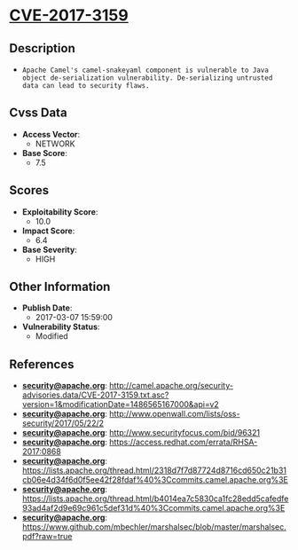 
# [CVE-2017-3159](https://cve.mitre.org/cgi-bin/cvename.cgi?name=CVE-2017-3159)

## Description

- `Apache Camel's camel-snakeyaml component is vulnerable to Java object de-serialization vulnerability. De-serializing untrusted data can lead to security flaws.`

## Cvss Data

- **Access Vector**:
  - NETWORK
- **Base Score**:
  - 7.5

## Scores

- **Exploitability Score**:
  - 10.0
- **Impact Score**:
  - 6.4
- **Base Severity**:
  - HIGH

## Other Information

- **Publish Date**:
  - 2017-03-07 15:59:00
- **Vulnerability Status**:
  - Modified

## References

- **security@apache.org**: http://camel.apache.org/security-advisories.data/CVE-2017-3159.txt.asc?version=1&modificationDate=1486565167000&api=v2
- **security@apache.org**: http://www.openwall.com/lists/oss-security/2017/05/22/2
- **security@apache.org**: http://www.securityfocus.com/bid/96321
- **security@apache.org**: https://access.redhat.com/errata/RHSA-2017:0868
- **security@apache.org**: https://lists.apache.org/thread.html/2318d7f7d87724d8716cd650c21b31cb06e4d34f6d0f5ee42f28fdaf%40%3Ccommits.camel.apache.org%3E
- **security@apache.org**: https://lists.apache.org/thread.html/b4014ea7c5830ca1fc28edd5cafedfe93ad4af2d9e69c961c5def31d%40%3Ccommits.camel.apache.org%3E
- **security@apache.org**: https://www.github.com/mbechler/marshalsec/blob/master/marshalsec.pdf?raw=true

